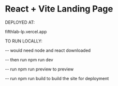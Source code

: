 # React + Vite Landing Page


DEPLOYED AT:

fifthlab-lp.vercel.app



TO RUN LOCALLY:

-- would need node and react downloaded

-- then run npm run dev

-- run npm run preview to preview

-- run npm run build to build the site for deployment
